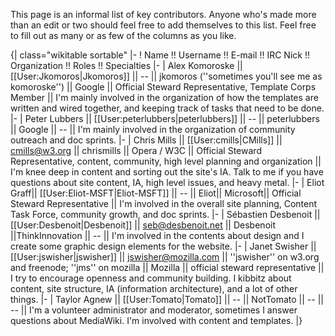 This page is an informal list of key contributors. Anyone who's made more than an edit or two should feel free to add themselves to this list. Feel free to fill out as many or as few of the columns as you like.

{| class="wikitable sortable"
|-
! Name !! Username !! E-mail !! IRC Nick !! Organization !! Roles !! Specialties
|-
| Alex Komoroske || [[User:Jkomoros|Jkomoros]] || -- || jkomoros (''sometimes you'll see me as komoroske'') || Google || Official Steward Representative, Template Corps Member || I'm mainly involved in the organization of how the templates are written and wired together, and keeping track of tasks that need to be done.
|-
| Peter Lubbers || [[User:peterlubbers|peterlubbers]] || -- || peterlubbers || Google || -- || I'm mainly involved in the organization of community outreach and doc sprints.
|-
| Chris Mills || [[User:cmills|CMills]] || cmills@w3.org || chrismills || Opera / W3C || Official Steward Representative, content, community, high level planning and organization || I'm knee deep in content and sorting out the site's IA. Talk to me if you have questions about site content, IA, high level issues, and heavy metal. 
|-
| Eliot Graff|| [[User:Eliot-MSFT|Eliot-MSFT]] || -- || Eliot|| Microsoft|| Official Steward Representative || I'm involved in the overall site planning, Content Task Force, community growth, and doc sprints.
|-
| Sébastien Desbenoit || [[User:Desbenoit|Desbenoit]] || seb@desbenoit.net || Desbenoit ||ThinkInnovation || -- || I'm involved in the contents about design and I create some graphic design elements for the website.
|-
| Janet Swisher || [[User:jswisher|jswisher]] || jswisher@mozilla.com || ''jswisher'' on w3.org and freenode; ''jms'' on mozilla || Mozilla || official steward representative || I try to encourage openness and community building. I kibbitz about content, site structure, IA (information architecture), and a lot of other things.
|-
| Taylor Agnew || [[User:Tomato|Tomato]] || -- || NotTomato || -- || -- || I'm a volunteer administrator and moderator, sometimes I answer questions about MediaWiki. I'm involved with content and templates.
|}